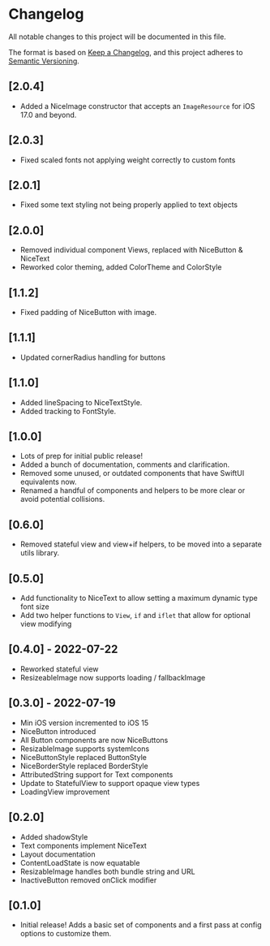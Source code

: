 # Changelog
All notable changes to this project will be documented in this file.

The format is based on [Keep a Changelog](https://keepachangelog.com/en/1.0.0/),
and this project adheres to [Semantic Versioning](https://semver.org/spec/v2.0.0.html).

## [2.0.4]
- Added a NiceImage constructor that accepts an `ImageResource` for iOS 17.0 and beyond.

## [2.0.3]
- Fixed scaled fonts not applying weight correctly to custom fonts

## [2.0.1]
- Fixed some text styling not being properly applied to text objects

## [2.0.0]
- Removed individual component Views, replaced with NiceButton & NiceText
- Reworked color theming, added ColorTheme and ColorStyle

## [1.1.2]
- Fixed padding of NiceButton with image.

## [1.1.1]
- Updated cornerRadius handling for buttons

## [1.1.0]
- Added lineSpacing to NiceTextStyle.
- Added tracking to FontStyle.

## [1.0.0]
- Lots of prep for initial public release!
- Added a bunch of documentation, comments and clarification.
- Removed some unused, or outdated components that have SwiftUI equivalents now.
- Renamed a handful of components and helpers to be more clear or avoid potential collisions.

## [0.6.0]
- Removed stateful view and view+if helpers, to be moved into a separate utils library.

## [0.5.0]
- Add functionality to NiceText to allow setting a maximum dynamic type font size
- Add two helper functions to `View`, `if` and `iflet` that allow for optional view modifying

## [0.4.0] - 2022-07-22
- Reworked stateful view
- ResizeableImage now supports loading / fallbackImage 


## [0.3.0] - 2022-07-19
- Min iOS version incremented to iOS 15
- NiceButton introduced
- All Button components are now NiceButtons
- ResizableImage supports systemIcons
- NiceButtonStyle replaced ButtonStyle
- NiceBorderStyle replaced BorderStyle
- AttributedString support for Text components
- Update to StatefulView to support opaque view types
- LoadingView improvement


## [0.2.0]
- Added shadowStyle 
- Text components implement NiceText
- Layout documentation
- ContentLoadState is now equatable
- ResizableImage handles both bundle string and URL
- InactiveButton removed onClick modifier


## [0.1.0]
- Initial release! Adds a basic set of components and a first pass at config options to customize them.
